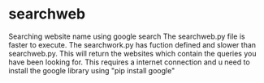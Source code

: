 # searchweb
Searching website name using google search
The searchweb.py file is faster to execute.
The searchwork.py has fuction defined and slower than searchweb.py.
This will return the websites which contain the queries you have been looking for.
This requires a internet connection and u need to install the google library using "pip install google"

